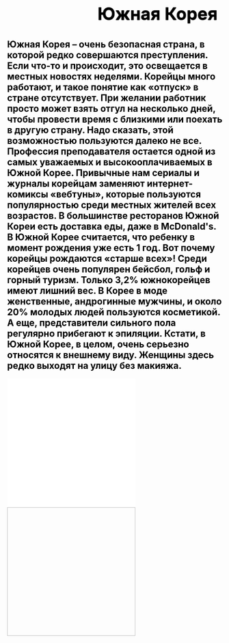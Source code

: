 <!DOCTYPE>
<html>
<head>
<meta content="text/html; charset=utf-8" http-equiv="Content-Type" />
<title>South Korea</title>
<style>
p.txtsp
{
	font-size:2em;
	text-align:left;
	margin-bottom:6pt;
	margin-left:0px;
	margin-right: 2px;
	color:#008000}
}

</style>
</head>


<body background="../Imagine/_160901-1289.jpg">
<marquee behavior="alternate" scrollamount="10" style="color:black; font-size: 40px; font-weight: bolder; line-height: 150%; text-shadow: #000000 0px 1px 1px;">Южная Корея</marquee>
<h2 style="color:black";text-align:left;>Южная Корея – очень безопасная страна, в которой редко совершаются преступления. Если что-то и происходит, это освещается в местных новостях неделями. Корейцы много работают, и такое понятие как «отпуск» в стране отсутствует. При желании работник просто может взять отгул на несколько дней, чтобы провести время с близкими или поехать в другую страну. Надо сказать, этой возможностью пользуются далеко не все. Профессия преподавателя остается одной из самых уважаемых и высокооплачиваемых в Южной Корее. Привычные нам сериалы и журналы корейцам заменяют интернет-комиксы «вебтуны», которые пользуются популярностью среди местных жителей всех возрастов. В большинстве ресторанов Южной Кореи есть доставка еды, даже в McDonald's. В Южной Корее считается, что ребенку в момент рождения уже есть 1 год. Вот почему корейцы рождаются «старше всех»! Среди корейцев очень популярен бейсбол, гольф и горный туризм. Только 3,2% южнокорейцев имеют лишний вес. В Корее в моде женственные, андрогинные мужчины, и около 20% молодых людей пользуются косметикой. А еще, представители сильного пола регулярно прибегают к эпиляции. Кстати, в Южной Корее, в целом, очень серьезно относятся к внешнему виду. Женщины здесь редко выходят на улицу без макияжа.</h2>
<embed src="../Видео/Южная Корея..mp4" width="300" height="300" align="left" autostart="true" repaet="false"></embed>
<object data="../Видео/Сеул. Столица Южной Кореи. 4K.mp4" width="300" height="300"  type="video/mp4"></object>
<img dynsrc="../Видео/Происхождение конфликта Северной и Южной Кореи.mp4" start="fileopen" controls height="300" width="300">
</body>
</html>


